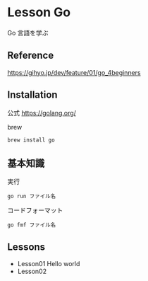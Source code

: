 # Lesson Go

Go 言語を学ぶ

## Reference

https://gihyo.jp/dev/feature/01/go_4beginners

## Installation

公式 https://golang.org/

brew

```
brew install go
```

## 基本知識

実行

```
go run ファイル名
```

コードフォーマット

```
go fmf ファイル名
```

## Lessons

- Lesson01
  Hello world
- Lesson02
